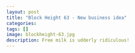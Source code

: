 ```yaml
---
layout: post
title: "Block Height 63 - New business idea"
categories:
tags: []
image: blockheight-63.jpg
description: Free milk is udderly ridiculous!
---
```

